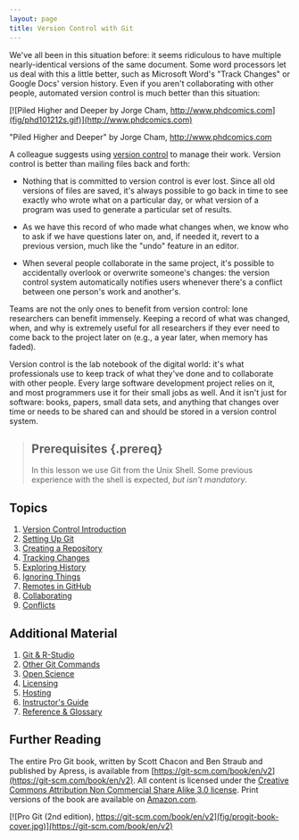 ```yaml
---
layout: page
title: Version Control with Git
---
```


We've all been in this situation before: it seems ridiculous to have multiple
nearly-identical versions of the same document. Some word processors let us deal
with this a little better, such as Microsoft Word's "Track Changes" or Google Docs'
version history. Even if you aren't collaborating with other people, automated
version control is much better than this situation:

[![Piled Higher and Deeper by Jorge Cham, http://www.phdcomics.com](fig/phd101212s.gif)](http://www.phdcomics.com)

"Piled Higher and Deeper" by Jorge Cham, http://www.phdcomics.com

A colleague suggests using [version control](reference.html#version-control) to
manage their work. Version control is better than mailing files back and forth:

*   Nothing that is committed to version control is ever lost. Since all old
    versions of files are saved, it's always possible to go back in time to see
    exactly who wrote what on a particular day, or what version of a program
    was used to generate a particular set of results.

*   As we have this record of who made what changes when, we know who to ask
    if we have questions later on, and, if needed it, revert to a previous
    version, much like the "undo" feature in an editor.

*   When several people collaborate in the same project, it's possible to
    accidentally overlook or overwrite someone's changes: the version control
    system automatically notifies users whenever there's a conflict between one
    person's work and another's.

Teams are not the only ones to benefit from version control: lone
researchers can benefit immensely.  Keeping a record of what was
changed, when, and why is extremely useful for all researchers if they
ever need to come back to the project later on (e.g., a year later,
when memory has faded).

Version control is the lab notebook of the digital world: it's what
professionals use to keep track of what they've done and to
collaborate with other people.  Every large software development
project relies on it, and most programmers use it for their small jobs
as well.  And it isn't just for software: books,
papers, small data sets, and anything that changes over time or needs
to be shared can and should be stored in a version control system.

> ## Prerequisites {.prereq}
>
> In this lesson we use Git from the Unix Shell.
> Some previous experience with the shell is expected,
> *but isn't mandatory*.

## Topics

1.  [Version Control Introduction](01-basics.html)
2.  [Setting Up Git](02-setup.html)
3.  [Creating a Repository](03-create.html)
4.  [Tracking Changes](04-changes.html)
5.  [Exploring History](05-history.html)
6.  [Ignoring Things](06-ignore.html)
7.  [Remotes in GitHub](07-github.html)
8.  [Collaborating](08-collab.html)
9.  [Conflicts](09-conflict.html)


## Additional Material

1.   [Git & R-Studio](A01-gitrstudio.html)
2.   [Other Git Commands](A02-advanced.html)
3.   [Open Science](A03-open.html)
4.   [Licensing](A04-licensing.html)
5.   [Hosting](A05-hosting.html)
6.   [Instructor's Guide](A06-instructors.html)
7.   [Reference & Glossary](A07-reference.html)

## Further Reading

The entire Pro Git book, written by Scott Chacon and Ben Straub and published by Apress,
is available from [https://git-scm.com/book/en/v2](https://git-scm.com/book/en/v2).
All content is licensed under the
[Creative Commons Attribution Non Commercial Share Alike 3.0 license](http://creativecommons.org/licenses/by-nc-sa/3.0/).
Print versions of the book are available on [Amazon.com](Amazon.com).

[![Pro Git (2nd edition), https://git-scm.com/book/en/v2](fig/progit-book-cover.jpg)](https://git-scm.com/book/en/v2)


